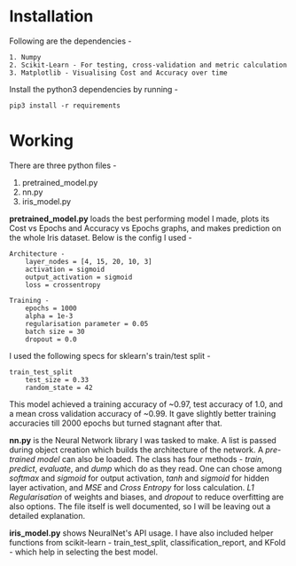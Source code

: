
# Installation
Following are the dependencies -
```
1. Numpy
2. Scikit-Learn - For testing, cross-validation and metric calculation
3. Matplotlib - Visualising Cost and Accuracy over time
```
Install the python3 dependencies by running -
```
pip3 install -r requirements
```

# Working

There are three python files -
1. pretrained_model.py
2. nn.py
3. iris_model.py

**pretrained_model.py** loads the best performing model I made, plots its Cost vs Epochs and Accuracy vs Epochs graphs, and makes prediction on the whole Iris dataset. Below is the config I used -
```
Architecture -
	layer_nodes = [4, 15, 20, 10, 3]
	activation = sigmoid
	output_activation = sigmoid
	loss = crossentropy
```
```
Training -
	epochs = 1000
	alpha = 1e-3
	regularisation parameter = 0.05
	batch size = 30
	dropout = 0.0
```

I used the following specs for sklearn's train/test split -
```
train_test_split
	test_size = 0.33
	random_state = 42
```

This model achieved a training accuracy of ~0.97, test accuracy of 1.0, and a mean cross validation accuracy of ~0.99. It gave slightly better training accuracies till 2000 epochs but turned stagnant after that.

**nn.py** is the Neural Network library I was tasked to make. A list is passed during object creation which builds the architecture of the network. A *pre-trained model* can also be loaded. The class has four methods - *train*, *predict*, *evaluate*, and *dump* which do as they read. One can chose among *softmax* and *sigmoid* for output activation, *tanh* and *sigmoid* for hidden layer activation, and *MSE* and *Cross Entropy* for loss calculation. *L1 Regularisation* of weights and biases, and *dropout* to reduce overfitting are also options. The file itself is well documented, so I will be leaving out a detailed explanation.

**iris_model.py** shows NeuralNet's API usage. I have also included helper functions from scikit-learn - train_test_split, classification_report, and KFold - which help in selecting the best model.
